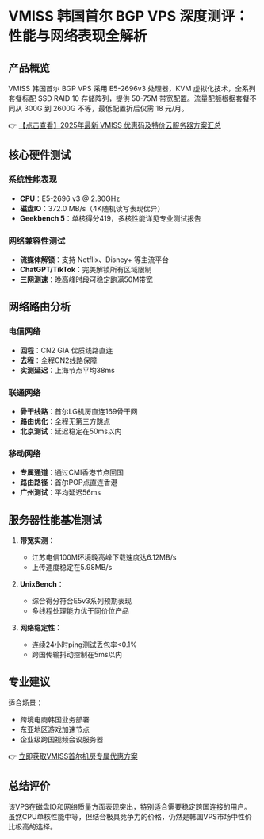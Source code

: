 # VMISS 韩国首尔 BGP VPS 深度测评：性能与网络表现全解析

## 产品概览
VMISS 韩国首尔 BGP VPS 采用 E5-2696v3 处理器，KVM 虚拟化技术，全系列套餐标配 SSD RAID 10 存储阵列，提供 50-75M 带宽配置。流量配额根据套餐不同从 300G 到 2600G 不等，最低配置折后仅需 18 元/月。

👉 [【点击查看】2025年最新 VMISS 优惠码及特价云服务器方案汇总](https://bit.ly/Vmiss)

## 核心硬件测试
### 系统性能表现
- **CPU**：E5-2696 v3 @ 2.30GHz
- **磁盘IO**：372.0 MB/s（4K随机读写表现优异）
- **Geekbench 5**：单核得分419，多核性能详见专业测试报告

### 网络兼容性测试
- **流媒体解锁**：支持 Netflix、Disney+ 等主流平台
- **ChatGPT/TikTok**：完美解锁所有区域限制
- **三网测速**：晚高峰时段可稳定跑满50M带宽

## 网络路由分析
### 电信网络
- **回程**：CN2 GIA 优质线路直连
- **去程**：全程CN2线路保障
- **实测延迟**：上海节点平均38ms

### 联通网络
- **骨干线路**：首尔LG机房直连169骨干网
- **路由优化**：全程无第三方跳点
- **北京测试**：延迟稳定在50ms以内

### 移动网络
- **专属通道**：通过CMI香港节点回国
- **路由路径**：首尔POP点直连香港
- **广州测试**：平均延迟56ms

## 服务器性能基准测试
1. **带宽实测**：
   - 江苏电信100M环境晚高峰下载速度达6.12MB/s
   - 上传速度稳定在5.98MB/s

2. **UnixBench**：
   - 综合得分符合E5v3系列预期表现
   - 多线程处理能力优于同价位产品

3. **网络稳定性**：
   - 连续24小时ping测试丢包率<0.1%
   - 跨国传输抖动控制在5ms以内

## 专业建议
适合场景：
- 跨境电商韩国业务部署
- 东亚地区游戏加速节点
- 企业级跨国视频会议服务器

👉 [立即获取VMISS首尔机房专属优惠方案](https://bit.ly/Vmiss)

## 总结评价
该VPS在磁盘IO和网络质量方面表现突出，特别适合需要稳定跨国连接的用户。虽然CPU单核性能中等，但结合极具竞争力的价格，仍然是韩国VPS市场中性价比极高的选择。